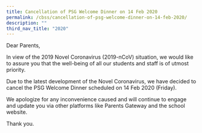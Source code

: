 ```yaml
---
title: Cancellation of PSG Welcome Dinner on 14 Feb 2020
permalink: /cbss/cancellation-of-psg-welcome-dinner-on-14-feb-2020/
description: ""
third_nav_title: "2020"
---
```


<p>Dear Parents,</p>
<p>In view of the 2019 Novel Coronavirus (2019-nCoV) situation, we would like to assure you that the well-being of all our students and staff is of utmost priority.</p>
<p>Due to the latest development of the Novel Coronavirus, we have decided to cancel the PSG Welcome Dinner scheduled on 14 Feb 2020 (Friday).</p>
<p>We apologize for any inconvenience caused and will continue to engage and update you via other platforms like Parents Gateway and the school website.</p>
<p>Thank you.</p>
